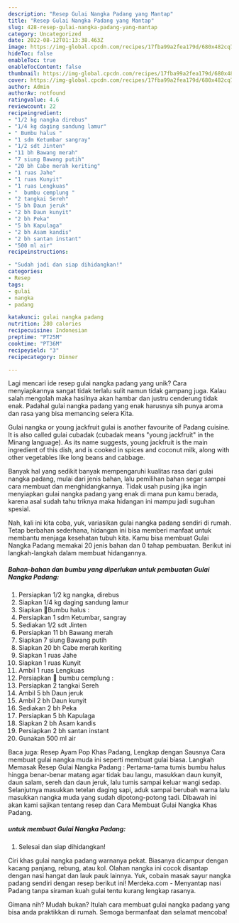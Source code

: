 ```yaml
---
description: "Resep Gulai Nangka Padang yang Mantap"
title: "Resep Gulai Nangka Padang yang Mantap"
slug: 428-resep-gulai-nangka-padang-yang-mantap
category: Uncategorized
date: 2022-08-12T01:13:38.463Z
image: https://img-global.cpcdn.com/recipes/17fba99a2fea179d/680x482cq70/gulai-nangka-padang-foto-resep-utama.jpg
hideToc: false
enableToc: true
enableTocContent: false
thumbnail: https://img-global.cpcdn.com/recipes/17fba99a2fea179d/680x482cq70/gulai-nangka-padang-foto-resep-utama.jpg
cover: https://img-global.cpcdn.com/recipes/17fba99a2fea179d/680x482cq70/gulai-nangka-padang-foto-resep-utama.jpg
author: Admin
authorAv: notfound
ratingvalue: 4.6
reviewcount: 22
recipeingredient:
- "1/2 kg nangka direbus"
- "1/4 kg daging sandung lamur"
- " Bumbu halus "
- "1 sdm Ketumbar sangray"
- "1/2 sdt Jinten"
- "11 bh Bawang merah"
- "7 siung Bawang putih"
- "20 bh Cabe merah keriting"
- "1 ruas Jahe"
- "1 ruas Kunyit"
- "1 ruas Lengkuas"
- "  bumbu cemplung "
- "2 tangkai Sereh"
- "5 bh Daun jeruk"
- "2 bh Daun kunyit"
- "2 bh Peka"
- "5 bh Kapulaga"
- "2 bh Asam kandis"
- "2 bh santan instant"
- "500 ml air"
recipeinstructions:

- "Sudah jadi dan siap dihidangkan!"
categories:
- Resep
tags:
- gulai
- nangka
- padang

katakunci: gulai nangka padang 
nutrition: 280 calories
recipecuisine: Indonesian
preptime: "PT25M"
cooktime: "PT36M"
recipeyield: "3"
recipecategory: Dinner

---
```





Lagi mencari ide resep gulai nangka padang yang unik? Cara menyiapkannya sangat tidak terlalu sulit namun tidak gampang juga. Kalau salah mengolah maka hasilnya akan hambar dan justru cenderung tidak enak. Padahal gulai nangka padang yang enak harusnya sih punya aroma dan rasa yang bisa memancing selera Kita.





Gulai nangka or young jackfruit gulai is another favourite of Padang cuisine. It is also called gulai cubadak (cubadak means &#34;young jackfruit&#34; in the Minang language). As its name suggests, young jackfruit is the main ingredient of this dish, and is cooked in spices and coconut milk, along with other vegetables like long beans and cabbage.

Banyak hal yang sedikit banyak mempengaruhi kualitas rasa dari gulai nangka padang, mulai dari jenis bahan, lalu pemilihan bahan segar sampai cara membuat dan menghidangkannya. Tidak usah pusing jika ingin menyiapkan gulai nangka padang yang enak di mana pun kamu berada, karena asal sudah tahu triknya maka hidangan ini mampu jadi suguhan spesial.






Nah, kali ini kita coba, yuk, variasikan gulai nangka padang sendiri di rumah. Tetap berbahan sederhana, hidangan ini bisa memberi manfaat untuk membantu menjaga kesehatan tubuh kita. Kamu bisa membuat Gulai Nangka Padang memakai 20 jenis bahan dan 0 tahap pembuatan. Berikut ini langkah-langkah dalam membuat hidangannya.

<!--inarticleads1-->

##### Bahan-bahan dan bumbu yang diperlukan untuk pembuatan Gulai Nangka Padang:

1. Persiapkan 1/2 kg nangka, direbus
1. Siapkan 1/4 kg daging sandung lamur
1. Siapkan  📌Bumbu halus :
1. Persiapkan 1 sdm Ketumbar, sangray
1. Sediakan 1/2 sdt Jinten
1. Persiapkan 11 bh Bawang merah
1. Siapkan 7 siung Bawang putih
1. Siapkan 20 bh Cabe merah keriting
1. Siapkan 1 ruas Jahe
1. Siapkan 1 ruas Kunyit
1. Ambil 1 ruas Lengkuas
1. Persiapkan  📌 bumbu cemplung :
1. Persiapkan 2 tangkai Sereh
1. Ambil 5 bh Daun jeruk
1. Ambil 2 bh Daun kunyit
1. Sediakan 2 bh Peka
1. Persiapkan 5 bh Kapulaga
1. Siapkan 2 bh Asam kandis
1. Persiapkan 2 bh santan instant
1. Gunakan 500 ml air


Baca juga: Resep Ayam Pop Khas Padang, Lengkap dengan Sausnya Cara membuat gulai nangka muda ini seperti membuat gulai biasa. Langkah Memasak Resep Gulai Nangka Padang : Pertama-tama tumis bumbu halus hingga benar-benar matang agar tidak bau langu, masukkan daun kunyit, daun salam, sereh dan daun jeruk, lalu tumis sampai keluar wangi sedap. Selanjutnya masukkan tetelan daging sapi, aduk sampai berubah warna lalu masukkan nangka muda yang sudah dipotong-potong tadi. Dibawah ini akan kami sajikan tentang resep dan Cara Membuat Gulai Nangka Khas Padang. 

<!--inarticleads2-->

#####  untuk membuat Gulai Nangka Padang:


1. Selesai dan siap dihidangkan!

Ciri khas gulai nangka padang warnanya pekat. Biasanya dicampur dengan kacang panjang, rebung, atau kol. Olahan nangka ini cocok disantap dengan nasi hangat dan lauk pauk lainnya. Yuk, cobain masak sayur nangka padang sendiri dengan resep berikut ini! Merdeka.com - Menyantap nasi Padang tanpa siraman kuah gulai tentu kurang lengkap rasanya. 

Gimana nih? Mudah bukan? Itulah cara membuat gulai nangka padang yang bisa anda praktikkan di rumah. Semoga bermanfaat dan selamat mencoba!
